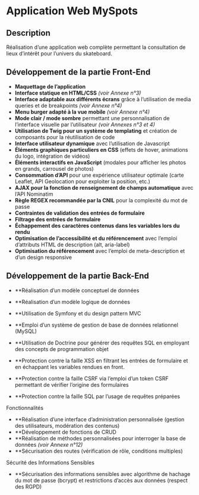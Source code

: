 # Application Web MySpots

## Description
Réalisation d’une application web complète permettant la consultation de lieux d’intérêt pour l’univers du skateboard.

## Développement de la partie Front-End
- **Maquettage de l’application** 
- **Interface statique en HTML/CSS** *(voir Annexe n°3)*
- **Interface adaptable aux différents écrans** grâce à l’utilisation de media queries et de breakpoints *(voir Annexe n°4)*
- **Menu burger adapté à la vue mobile** *(voir Annexe n°4)*
- **Mode clair / mode sombre** permettant une personnalisation de l’interface visuelle par l’utilisateur *(voir Annexes n°3 et 4)*
- **Utilisation de Twig pour un système de templating** et création de composants pour la réutilisation de code
- **Interface utilisateur dynamique** avec l’utilisation de Javascript
- **Éléments graphiques particuliers en CSS** (effets de hover, animations du logo, intégration de vidéos)
- **Éléments interactifs en JavaScript** (modales pour afficher les photos en grands, carrousel de photos)
- **Consommation d’API** pour une expérience utilisateur optimale (carte Leaflet, API Geolocation pour exploiter la position, etc.)
- **AJAX pour la fonction de renseignement de champs automatique** avec l’API Nominatim
- **Règle REGEX recommandée par la CNIL** pour la complexité du mot de passe
- **Contraintes de validation des entrées de formulaire**
- **Filtrage des entrées de formulaire**
- **Échappement des caractères contenus dans les variables lors du rendu**
- **Optimisation de l’accessibilité et du référencement** avec l’emploi d’attributs HTML de description (alt, aria-label)
- **Optimisation du référencement** avec l’emploi de meta-description et d’un design responsive

## Développement de la partie Back-End

- **Réalisation d’un modèle conceptuel de données

- **Réalisation d’un modèle logique de données

- **Utilisation de Symfony et du design pattern MVC
- **Emploi d’un système de gestion de base de données relationnel (MySQL)
- **Utilisation de Doctrine pour générer des requêtes SQL en employant des concepts de programmation objet

- **Protection contre la faille XSS en filtrant les entrées de formulaire et en échappant les variables rendues en front.
- **Protection contre la faille CSRF via l’emploi d’un token CSRF permettant de vérifier l’origine des formulaires
- **Protection contre la faille SQL par l’usage de requêtes préparées

Fonctionnalités
- **Réalisation d’une interface d’administration personnalisée (gestion des utilisateurs, modération des contenus)
- **Développement de fonctions de CRUD
- **Réalisation de méthodes personnalisées pour interroger la base de données *(voir Annexe n°12)*
- **Sécurisation des routes (vérification de rôle, conditions multiples)

Sécurité des Informations Sensibles
- **Sécurisation des informations sensibles avec algorithme de hachage du mot de passe (bcrypt) et restrictions d’accès aux données (respect des RGPD)
